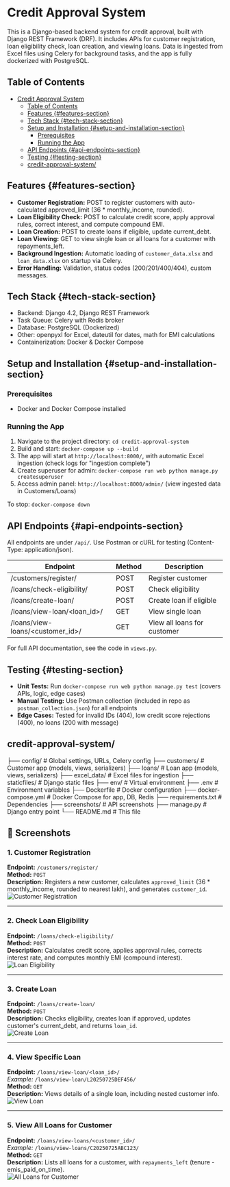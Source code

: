 # Credit Approval System

This is a Django-based backend system for credit approval, built with Django REST Framework (DRF). It includes APIs for customer registration, loan eligibility check, loan creation, and viewing loans. Data is ingested from Excel files using Celery for background tasks, and the app is fully dockerized with PostgreSQL.

## Table of Contents

- [Credit Approval System](#credit-approval-system)
  - [Table of Contents](#table-of-contents)
  - [Features {#features-section}](#features-features-section)
  - [Tech Stack {#tech-stack-section}](#tech-stack-tech-stack-section)
  - [Setup and Installation {#setup-and-installation-section}](#setup-and-installation-setup-and-installation-section)
    - [Prerequisites](#prerequisites)
    - [Running the App](#running-the-app)
  - [API Endpoints {#api-endpoints-section}](#api-endpoints-api-endpoints-section)
  - [Testing {#testing-section}](#testing-testing-section)
  - [credit-approval-system/](#credit-approval-system-1)
  
## Features {#features-section}

- **Customer Registration:** POST to register customers with auto-calculated approved_limit (36 * monthly_income, rounded).
- **Loan Eligibility Check:** POST to calculate credit score, apply approval rules, correct interest, and compute compound EMI.
- **Loan Creation:** POST to create loans if eligible, update current_debt.
- **Loan Viewing:** GET to view single loan or all loans for a customer with repayments_left.
- **Background Ingestion:** Automatic loading of `customer_data.xlsx` and `loan_data.xlsx` on startup via Celery.
- **Error Handling:** Validation, status codes (200/201/400/404), custom messages.

## Tech Stack {#tech-stack-section}

- Backend: Django 4.2, Django REST Framework
- Task Queue: Celery with Redis broker
- Database: PostgreSQL (Dockerized)
- Other: openpyxl for Excel, dateutil for dates, math for EMI calculations
- Containerization: Docker & Docker Compose

## Setup and Installation {#setup-and-installation-section}

### Prerequisites

- Docker and Docker Compose installed

### Running the App

1. Navigate to the project directory: `cd credit-approval-system`
2. Build and start: `docker-compose up --build`
3. The app will start at `http://localhost:8000/`, with automatic Excel ingestion (check logs for "ingestion complete")
4. Create superuser for admin: `docker-compose run web python manage.py createsuperuser`
5. Access admin panel: `http://localhost:8000/admin/` (view ingested data in Customers/Loans)

To stop: `docker-compose down`

## API Endpoints {#api-endpoints-section}

All endpoints are under `/api/`. Use Postman or cURL for testing (Content-Type: application/json).

| Endpoint | Method | Description |
|----------|--------|-------------|
| /customers/register/ | POST | Register customer |
| /loans/check-eligibility/ | POST | Check eligibility |
| /loans/create-loan/ | POST | Create loan if eligible |
| /loans/view-loan/<loan_id>/ | GET | View single loan |
| /loans/view-loans/<customer_id>/ | GET | View all loans for customer |

For full API documentation, see the code in `views.py`.

## Testing {#testing-section}

- **Unit Tests:** Run `docker-compose run web python manage.py test` (covers APIs, logic, edge cases)
- **Manual Testing:** Use Postman collection (included in repo as `postman_collection.json`) for all endpoints
- **Edge Cases:** Tested for invalid IDs (404), low credit score rejections (400), no loans (200 with message)

## credit-approval-system/

├── config/               # Global settings, URLs, Celery config
├── customers/            # Customer app (models, views, serializers)
├── loans/                # Loan app (models, views, serializers)
├── excel_data/           # Excel files for ingestion
├── staticfiles/          # Django static files
├── env/                  # Virtual environment
├── .env                  # Environment variables
├── Dockerfile            # Docker configuration
├── docker-compose.yml    # Docker Compose for app, DB, Redis
├── requirements.txt      # Dependencies
├── screenshots/          # API screenshots
├── manage.py             # Django entry point
└── README.md             # This file


## 📸 Screenshots

### 1. Customer Registration  

**Endpoint:** `/customers/register/`  
**Method:** `POST`  
**Description:** Registers a new customer, calculates `approved_limit` (36 * monthly_income, rounded to nearest lakh), and generates `customer_id`.  
![Customer Registration](screenshots/register-api.png)

---

### 2. Check Loan Eligibility  

**Endpoint:** `/loans/check-eligibility/`  
**Method:** `POST`  
**Description:** Calculates credit score, applies approval rules, corrects interest rate, and computes monthly EMI (compound interest).  
![Loan Eligibility](screenshots/check-eligibility.png)

---

### 3. Create Loan  

**Endpoint:** `/loans/create-loan/`  
**Method:** `POST`  
**Description:** Checks eligibility, creates loan if approved, updates customer's current_debt, and returns `loan_id`.  
![Create Loan](screenshots/create-loan.png)

---

### 4. View Specific Loan  

**Endpoint:** `/loans/view-loan/<loan_id>/`  
_Example:_ `/loans/view-loan/L20250725DEF456/`  
**Method:** `GET`  
**Description:** Views details of a single loan, including nested customer info.  
![View Loan](screenshots/view-loan.png)

---

### 5. View All Loans for Customer  

**Endpoint:** `/loans/view-loans/<customer_id>/`  
_Example:_ `/loans/view-loans/C20250725ABC123/`  
**Method:** `GET`  
**Description:** Lists all loans for a customer, with `repayments_left` (tenure - emis_paid_on_time).  
![All Loans for Customer](screenshots/view-all-loan.png)
